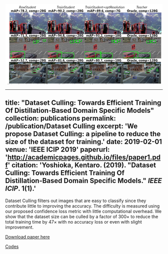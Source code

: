 ![Datasetculling](https://github.com/kentaroy47/kentaroy47.github.io/blob/master/images/dataset.PNG)

---
title: "Dataset Culling: Towards Efficient Training Of Distillation-Based Domain Specific Models"
collection: publications
permalink: /publication/Dataset Culling
excerpt: 'We propose Dataset Culling: a pipeline to reduce the size of the dataset for training.'
date: 2019-02-01
venue: 'IEEE ICIP 2019'
paperurl: 'http://academicpages.github.io/files/paper1.pdf'
citation: 'Yoshioka, Kentaro. (2019). &quot;Dataset Culling: Towards Efficient Training Of Distillation-Based Domain Specific Models.&quot; <i>IEEE ICIP</i>. 1(1).'
---

Dataset Culling filters out images that are easy to classify since they contribute little to improving the accuracy. The difficulty is measured using our proposed confidence loss metric with little computational overhead. We show that the dataset size can be culled by a factor of 300× to reduce the total training time by 47× with no accuracy loss or even with slight improvement.

[Download paper here](https://arxiv.org/abs/1902.00173)

[Codes](https://github.com/kentaroy47/DatasetCulling)

